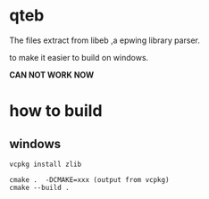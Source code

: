 # qteb
The files extract from libeb ,a epwing library parser.   

to make it easier to build on windows.

**CAN NOT WORK NOW**
# how to build 

## windows
```
vcpkg install zlib
```

```
cmake .  -DCMAKE=xxx (output from vcpkg)
cmake --build .
```
